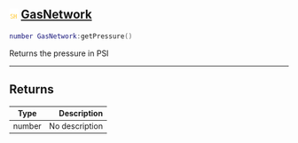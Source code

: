 ## ![shared](.gitbook/assets/shared.png) [GasNetwork](home/GasNetwork)



```lua
number GasNetwork:getPressure()
```

Returns the pressure in PSI


------
## Returns

| Type   | Description |
| ------ | ----------: |
| number | No description |

